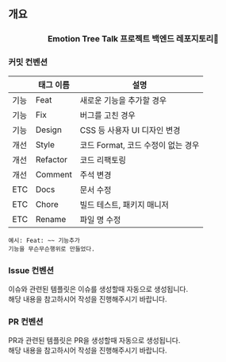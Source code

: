 ## 개요

<h3 align="center">Emotion Tree Talk 프로젝트 백엔드 레포지토리🎄 </h3>

### 커밋 컨벤션

|      | 태그 이름 | 설명                               |
| ---- | --------- | ---------------------------------- |
| 기능 | Feat      | 새로운 기능을 추가할 경우          |
| 기능 | Fix       | 버그를 고친 경우                   |
| 기능 | Design    | CSS 등 사용자 UI 디자인 변경       |
| 개선 | Style     | 코드 Format, 코드 수정이 없는 경우 |
| 개선 | Refactor  | 코드 리팩토링                      |
| 개선 | Comment   | 주석 변경                          |
| ETC  | Docs      | 문서 수정                          |
| ETC  | Chore     | 빌드 테스트, 패키지 매니저         |
| ETC  | Rename    | 파일 명 수정                       |

```
예시: Feat: ~~ 기능추가
기능을 무슨무슨행위로 만들었다.
```

### Issue 컨벤션

이슈와 관련된 템플릿은 이슈를 생성할때 자동으로 생성됩니다. <br/>
해당 내용을 참고하시어 작성을 진행해주시기 바랍니다.

### PR 컨벤션

PR과 관련된 템플릿은 PR을 생성할때 자동으로 생성됩니다. <br/>
해당 내용을 참고하시어 작성을 진행해주시기 바랍니다.
